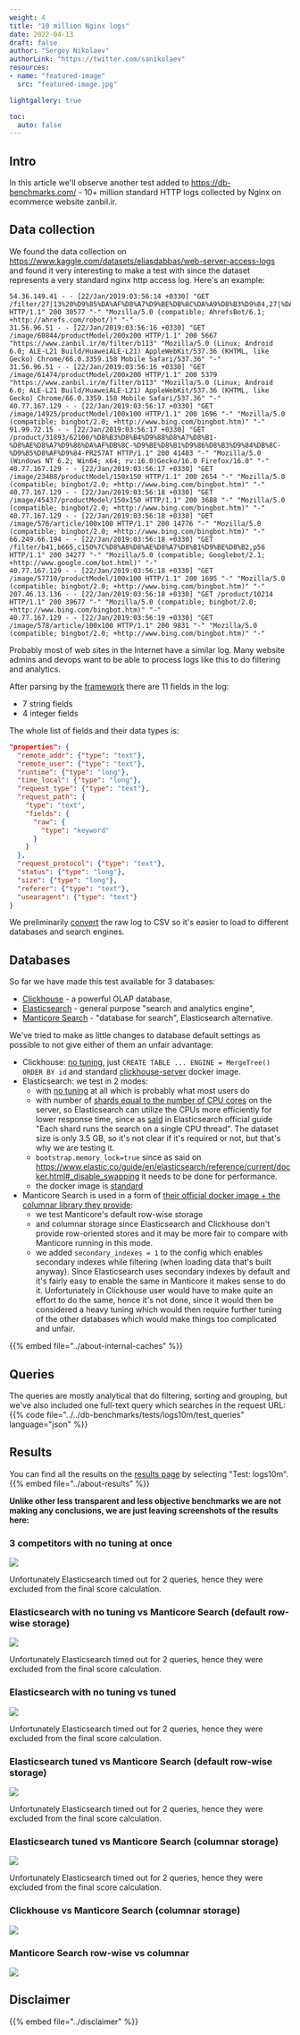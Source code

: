 ```yaml
---
weight: 4
title: "10 million Nginx logs"
date: 2022-04-13
draft: false
author: "Sergey Nikolaev"
authorLink: "https://twitter.com/sanikolaev"
resources:
- name: "featured-image"
  src: "featured-image.jpg"

lightgallery: true

toc:
  auto: false
---
```


## Intro

In this article we'll observe another test added to https://db-benchmarks.com/ - 10+ million standard HTTP logs collected by Nginx on ecommerce website zanbil.ir.

<!--more-->

## Data collection

We found the data collection on https://www.kaggle.com/datasets/eliasdabbas/web-server-access-logs and found it very interesting to make a test with since the dataset represents a very standard nginx http access log. Here's an example:

```
54.36.149.41 - - [22/Jan/2019:03:56:14 +0330] "GET /filter/27|13%20%D9%85%DA%AF%D8%A7%D9%BE%DB%8C%DA%A9%D8%B3%D9%84,27|%DA%A9%D9%85%D8%AA%D8%B1%20%D8%A7%D8%B2%205%20%D9%85%DA%AF%D8%A7%D9%BE%DB%8C%DA%A9%D8%B3%D9%84,p53 HTTP/1.1" 200 30577 "-" "Mozilla/5.0 (compatible; AhrefsBot/6.1; +http://ahrefs.com/robot/)" "-"
31.56.96.51 - - [22/Jan/2019:03:56:16 +0330] "GET /image/60844/productModel/200x200 HTTP/1.1" 200 5667 "https://www.zanbil.ir/m/filter/b113" "Mozilla/5.0 (Linux; Android 6.0; ALE-L21 Build/HuaweiALE-L21) AppleWebKit/537.36 (KHTML, like Gecko) Chrome/66.0.3359.158 Mobile Safari/537.36" "-"
31.56.96.51 - - [22/Jan/2019:03:56:16 +0330] "GET /image/61474/productModel/200x200 HTTP/1.1" 200 5379 "https://www.zanbil.ir/m/filter/b113" "Mozilla/5.0 (Linux; Android 6.0; ALE-L21 Build/HuaweiALE-L21) AppleWebKit/537.36 (KHTML, like Gecko) Chrome/66.0.3359.158 Mobile Safari/537.36" "-"
40.77.167.129 - - [22/Jan/2019:03:56:17 +0330] "GET /image/14925/productModel/100x100 HTTP/1.1" 200 1696 "-" "Mozilla/5.0 (compatible; bingbot/2.0; +http://www.bing.com/bingbot.htm)" "-"
91.99.72.15 - - [22/Jan/2019:03:56:17 +0330] "GET /product/31893/62100/%D8%B3%D8%B4%D9%88%D8%A7%D8%B1-%D8%AE%D8%A7%D9%86%DA%AF%DB%8C-%D9%BE%D8%B1%D9%86%D8%B3%D9%84%DB%8C-%D9%85%D8%AF%D9%84-PR257AT HTTP/1.1" 200 41483 "-" "Mozilla/5.0 (Windows NT 6.2; Win64; x64; rv:16.0)Gecko/16.0 Firefox/16.0" "-"
40.77.167.129 - - [22/Jan/2019:03:56:17 +0330] "GET /image/23488/productModel/150x150 HTTP/1.1" 200 2654 "-" "Mozilla/5.0 (compatible; bingbot/2.0; +http://www.bing.com/bingbot.htm)" "-"
40.77.167.129 - - [22/Jan/2019:03:56:18 +0330] "GET /image/45437/productModel/150x150 HTTP/1.1" 200 3688 "-" "Mozilla/5.0 (compatible; bingbot/2.0; +http://www.bing.com/bingbot.htm)" "-"
40.77.167.129 - - [22/Jan/2019:03:56:18 +0330] "GET /image/576/article/100x100 HTTP/1.1" 200 14776 "-" "Mozilla/5.0 (compatible; bingbot/2.0; +http://www.bing.com/bingbot.htm)" "-"
66.249.66.194 - - [22/Jan/2019:03:56:18 +0330] "GET /filter/b41,b665,c150%7C%D8%A8%D8%AE%D8%A7%D8%B1%D9%BE%D8%B2,p56 HTTP/1.1" 200 34277 "-" "Mozilla/5.0 (compatible; Googlebot/2.1; +http://www.google.com/bot.html)" "-"
40.77.167.129 - - [22/Jan/2019:03:56:18 +0330] "GET /image/57710/productModel/100x100 HTTP/1.1" 200 1695 "-" "Mozilla/5.0 (compatible; bingbot/2.0; +http://www.bing.com/bingbot.htm)" "-"
207.46.13.136 - - [22/Jan/2019:03:56:18 +0330] "GET /product/10214 HTTP/1.1" 200 39677 "-" "Mozilla/5.0 (compatible; bingbot/2.0; +http://www.bing.com/bingbot.htm)" "-"
40.77.167.129 - - [22/Jan/2019:03:56:19 +0330] "GET /image/578/article/100x100 HTTP/1.1" 200 9831 "-" "Mozilla/5.0 (compatible; bingbot/2.0; +http://www.bing.com/bingbot.htm)" "-"
```

Probably most of web sites in the Internet have a similar log. Many website admins and devops want to be able to process logs like this to do filtering and analytics.

After parsing by the [framework](https://github.com/db-benchmarks/db-benchmarks/) there are 11 fields in the log:
* 7 string fields
* 4 integer fields

The whole list of fields and their data types is:

```json
"properties": {
  "remote_addr": {"type": "text"},
  "remote_user": {"type": "text"},
  "runtime": {"type": "long"},
  "time_local": {"type": "long"},
  "request_type": {"type": "text"},
  "request_path": {
    "type": "text",
    "fields": {
      "raw": {
        "type": "keyword"
      }
    }
  },
  "request_protocol": {"type": "text"},
  "status": {"type": "long"},
  "size": {"type": "long"},
  "referer": {"type": "text"},
  "usearagent": {"type": "text"}
}
```

We preliminarily [convert](https://github.com/db-benchmarks/db-benchmarks/tree/main/tests/logs10m/prepare_csv) the raw log to CSV so it's easier to load to different databases and search engines.

## Databases

So far we have made this test available for 3 databases:
* [Clickhouse](https://github.com/ClickHouse/ClickHouse) - a powerful OLAP database,
* [Elasticsearch](https://github.com/elastic/elasticsearch) - general purpose "search and analytics engine",
* [Manticore Search](https://github.com/manticoresoftware/manticoresearch/) - "database for search", Elasticsearch alternative.

We've tried to make as little changes to database default settings as possible to not give either of them an unfair advantage:

* Clickhouse: [no tuning](https://github.com/db-benchmarks/db-benchmarks/blob/main/tests/logs10m/ch/init), just `CREATE TABLE ... ENGINE = MergeTree() ORDER BY id` and standard [clickhouse-server](https://github.com/db-benchmarks/db-benchmarks/blob/main/docker-compose.yml) docker image.
* Elasticsearch: we test in 2 modes:
  - with [no tuning](https://github.com/db-benchmarks/db-benchmarks/blob/main/tests/logs10m/es/logstash/template.json) at all which is probably what most users do
  - with number of [shards equal to the number of CPU cores](https://github.com/db-benchmarks/db-benchmarks/blob/main/tests/logs10m/es/logstash_tuned/template.json) on the server, so Elasticsearch can utilize the CPUs more efficiently for lower response time, since as [said](https://www.elastic.co/guide/en/elasticsearch/reference/current/size-your-shards.html#single-thread-per-shard) in Elasticsearch official guide "Each shard runs the search on a single CPU thread". The dataset size is only 3.5 GB, so it's not clear if it's required or not, but that's why we are testing it.
  - `bootstrap.memory_lock=true` since as said on https://www.elastic.co/guide/en/elasticsearch/reference/current/docker.html#_disable_swapping it needs to be done for performance.
  - the docker image is [standard](https://github.com/db-benchmarks/db-benchmarks/blob/main/docker-compose.yml)
* Manticore Search is used in a form of [their official docker image + the columnar library they provide](https://github.com/db-benchmarks/db-benchmarks/blob/main/docker-compose.yml):
  - we test Manticore's default row-wise storage
  - and columnar storage since Elasticsearch and Clickhouse don't provide row-oriented stores and it may be more fair to compare with Manticore running in this mode.
  - we added `secondary_indexes = 1` to the config which enables secondary indexes while filtering (when loading data that's built anyway). Since Elasticsearch uses secondary indexes by default and it's fairly easy to enable the same in Manticore it makes sense to do it. Unfortunately in Clickhouse user would have to make quite an effort to do the same, hence it's not done, since it would then be considered a heavy tuning which would then require further tuning of the other databases which would make things too complicated and unfair.

{{% embed file="../about-internal-caches" %}}

## Queries

The queries are mostly analytical that do filtering, sorting and grouping, but we've also included one full-text query which searches in the request URL:
{{% code file="../../db-benchmarks/tests/logs10m/test_queries" language="json" %}}

## Results

You can find all the results on the [results page](/) by selecting "Test: logs10m". {{% embed file="../about-results" %}}

**Unlike other less transparent and less objective benchmarks we are not making any conclusions, we are just leaving screenshots of the results here:**

### 3 competitors with no tuning at once

![](msr_es_ch.png)

Unfortunately Elasticsearch timed out for 2 queries, hence they were excluded from the final score calculation.

### Elasticsearch with no tuning vs Manticore Search (default row-wise storage)

![](es_msr.png)

Unfortunately Elasticsearch timed out for 2 queries, hence they were excluded from the final score calculation.

### Elasticsearch with no tuning vs tuned

![](es_est.png)

Unfortunately Elasticsearch timed out for 2 queries, hence they were excluded from the final score calculation.

### Elasticsearch tuned vs Manticore Search (default row-wise storage)

![](est_msr.png)

Unfortunately Elasticsearch timed out for 2 queries, hence they were excluded from the final score calculation.

### Elasticsearch tuned vs Manticore Search (columnar storage)

![](est_msc.png)

Unfortunately Elasticsearch timed out for 2 queries, hence they were excluded from the final score calculation.

### Clickhouse vs Manticore Search (columnar storage)

![](ch_msc.png)

### Manticore Search row-wise vs columnar

![](msr_msc.png)

## Disclaimer

{{% embed file="../disclaimer" %}}
